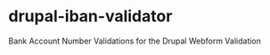 drupal-iban-validator
=====================

Bank Account Number Validations for the Drupal Webform Validation
